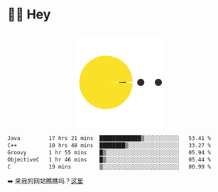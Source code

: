 
# 👋🏻 Hey
<div align="center">
	<br>
	<img src="https://raw.githubusercontent.com/Aniket965/Aniket965/master/pacman.svg?sanitize=true" width="200" height="200">
	<br>
</div>

<!--START_SECTION:waka-->
```text
Java         17 hrs 21 mins  █████████████▒░░░░░░░░░░░   53.41 % 
C++          10 hrs 48 mins  ████████▒░░░░░░░░░░░░░░░░   33.27 % 
Groovy       1 hr 55 mins    █▒░░░░░░░░░░░░░░░░░░░░░░░   05.94 % 
ObjectiveC   1 hr 46 mins    █▒░░░░░░░░░░░░░░░░░░░░░░░   05.44 % 
C            19 mins         ▒░░░░░░░░░░░░░░░░░░░░░░░░   00.99 % 
```
<!--END_SECTION:waka-->

 ➡️  来我的网站瞧瞧吗？[这里](https://www.shaolongfei.com)
